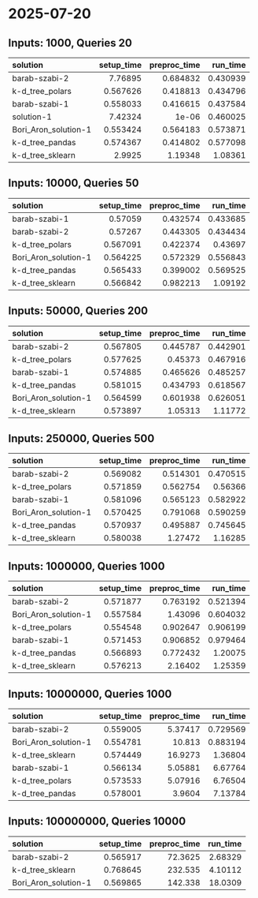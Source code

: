 # 2025-07-20

## Inputs: 1000, Queries 20

| solution             |   setup_time |   preproc_time |   run_time |
|:---------------------|-------------:|---------------:|-----------:|
| barab-szabi-2        |     7.76895  |       0.684832 |   0.430939 |
| k-d_tree_polars      |     0.567626 |       0.418813 |   0.434796 |
| barab-szabi-1        |     0.558033 |       0.416615 |   0.437584 |
| solution-1           |     7.42324  |       1e-06    |   0.460025 |
| Bori_Aron_solution-1 |     0.553424 |       0.564183 |   0.573871 |
| k-d_tree_pandas      |     0.574367 |       0.414802 |   0.577098 |
| k-d_tree_sklearn     |     2.9925   |       1.19348  |   1.08361  |

## Inputs: 10000, Queries 50

| solution             |   setup_time |   preproc_time |   run_time |
|:---------------------|-------------:|---------------:|-----------:|
| barab-szabi-1        |     0.57059  |       0.432574 |   0.433685 |
| barab-szabi-2        |     0.57267  |       0.443305 |   0.434434 |
| k-d_tree_polars      |     0.567091 |       0.422374 |   0.43697  |
| Bori_Aron_solution-1 |     0.564225 |       0.572329 |   0.556843 |
| k-d_tree_pandas      |     0.565433 |       0.399002 |   0.569525 |
| k-d_tree_sklearn     |     0.566842 |       0.982213 |   1.09192  |

## Inputs: 50000, Queries 200

| solution             |   setup_time |   preproc_time |   run_time |
|:---------------------|-------------:|---------------:|-----------:|
| barab-szabi-2        |     0.567805 |       0.445787 |   0.442901 |
| k-d_tree_polars      |     0.577625 |       0.45373  |   0.467916 |
| barab-szabi-1        |     0.574885 |       0.465626 |   0.485257 |
| k-d_tree_pandas      |     0.581015 |       0.434793 |   0.618567 |
| Bori_Aron_solution-1 |     0.564599 |       0.601938 |   0.626051 |
| k-d_tree_sklearn     |     0.573897 |       1.05313  |   1.11772  |

## Inputs: 250000, Queries 500

| solution             |   setup_time |   preproc_time |   run_time |
|:---------------------|-------------:|---------------:|-----------:|
| barab-szabi-2        |     0.569082 |       0.514301 |   0.470515 |
| k-d_tree_polars      |     0.571859 |       0.562754 |   0.56366  |
| barab-szabi-1        |     0.581096 |       0.565123 |   0.582922 |
| Bori_Aron_solution-1 |     0.570425 |       0.791068 |   0.590259 |
| k-d_tree_pandas      |     0.570937 |       0.495887 |   0.745645 |
| k-d_tree_sklearn     |     0.580038 |       1.27472  |   1.16285  |

## Inputs: 1000000, Queries 1000

| solution             |   setup_time |   preproc_time |   run_time |
|:---------------------|-------------:|---------------:|-----------:|
| barab-szabi-2        |     0.571877 |       0.763192 |   0.521394 |
| Bori_Aron_solution-1 |     0.557584 |       1.43096  |   0.604032 |
| k-d_tree_polars      |     0.554548 |       0.902647 |   0.906199 |
| barab-szabi-1        |     0.571453 |       0.906852 |   0.979464 |
| k-d_tree_pandas      |     0.566893 |       0.772432 |   1.20075  |
| k-d_tree_sklearn     |     0.576213 |       2.16402  |   1.25359  |

## Inputs: 10000000, Queries 1000

| solution             |   setup_time |   preproc_time |   run_time |
|:---------------------|-------------:|---------------:|-----------:|
| barab-szabi-2        |     0.559005 |        5.37417 |   0.729569 |
| Bori_Aron_solution-1 |     0.554781 |       10.813   |   0.883194 |
| k-d_tree_sklearn     |     0.574449 |       16.9273  |   1.36804  |
| barab-szabi-1        |     0.566134 |        5.05881 |   6.67764  |
| k-d_tree_polars      |     0.573533 |        5.07916 |   6.76504  |
| k-d_tree_pandas      |     0.578001 |        3.9604  |   7.13784  |

## Inputs: 100000000, Queries 10000

| solution             |   setup_time |   preproc_time |   run_time |
|:---------------------|-------------:|---------------:|-----------:|
| barab-szabi-2        |     0.565917 |        72.3625 |    2.68329 |
| k-d_tree_sklearn     |     0.768645 |       232.535  |    4.10112 |
| Bori_Aron_solution-1 |     0.569865 |       142.338  |   18.0309  |